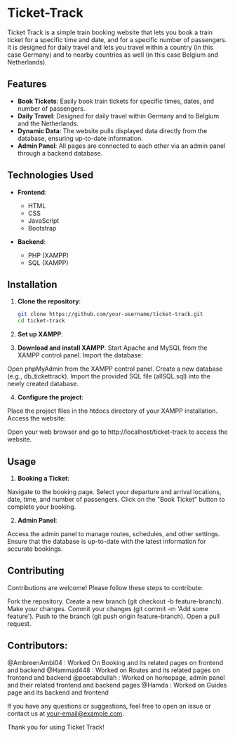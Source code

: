 # Ticket-Track

Ticket Track is a simple train booking website that lets you book a train ticket for a specific time and date, and for a specific number of passengers. It is designed for daily travel and lets you travel within a country (in this case Germany) and to nearby countries as well (in this case Belgium and Netherlands).

## Features

- **Book Tickets**: Easily book train tickets for specific times, dates, and number of passengers.
- **Daily Travel**: Designed for daily travel within Germany and to Belgium and the Netherlands.
- **Dynamic Data**: The website pulls displayed data directly from the database, ensuring up-to-date information.
- **Admin Panel**: All pages are connected to each other via an admin panel through a backend database.

## Technologies Used

- **Frontend**:
  - HTML
  - CSS
  - JavaScript
  - Bootstrap

- **Backend**:
  - PHP (XAMPP)
  - SQL (XAMPP)

## Installation

1. **Clone the repository**:
   ```bash
   git clone https://github.com/your-username/ticket-track.git
   cd ticket-track
2. **Set up XAMPP**:

3. **Download and install XAMPP**.
Start Apache and MySQL from the XAMPP control panel.
Import the database:

Open phpMyAdmin from the XAMPP control panel.
Create a new database (e.g., db_tickettrack).
Import the provided SQL file (allSQL.sql) into the newly created database.

4. **Configure the project**:

Place the project files in the htdocs directory of your XAMPP installation.
Access the website:

Open your web browser and go to http://localhost/ticket-track to access the website.

## Usage

1. **Booking a Ticket**:

Navigate to the booking page.
Select your departure and arrival locations, date, time, and number of passengers.
Click on the "Book Ticket" button to complete your booking.

2. **Admin Panel**:

Access the admin panel to manage routes, schedules, and other settings.
Ensure that the database is up-to-date with the latest information for accurate bookings.

## Contributing
Contributions are welcome! Please follow these steps to contribute:

Fork the repository.
Create a new branch (git checkout -b feature-branch).
Make your changes.
Commit your changes (git commit -m 'Add some feature').
Push to the branch (git push origin feature-branch).
Open a pull request.


## Contributors:
@AmbreenAmbi04 : Worked On Booking and its related pages on frontend and backend
@Hammad448 : Worked on Routes and its related pages on frontend and backend
@poetabdullah : Worked on homepage, admin panel and their related frontend and backend pages
@Hamda : Worked on Guides page and its backend and frontend

If you have any questions or suggestions, feel free to open an issue or contact us at your-email@example.com.

Thank you for using Ticket Track!
